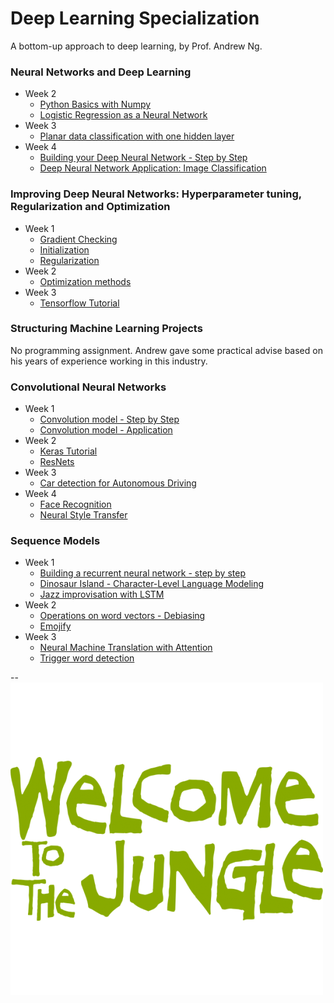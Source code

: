 # Deep Learning Specialization
A bottom-up approach to deep learning, by Prof. Andrew Ng.

### Neural Networks and Deep Learning
- Week 2
	- [Python Basics with Numpy](https://github.com/rliu054/coursera-deep-learning/tree/master/Neural%20Networks%20and%20Deep%20Learning/week_2/Python%20Basics%20with%20Numpy)
	- [Logistic Regression as a Neural Network](https://github.com/rliu054/coursera-deep-learning/tree/master/Neural%20Networks%20and%20Deep%20Learning/week_2/Logistic%20Regression%20as%20a%20Neural%20Network)
- Week 3
	- [Planar data classification with one hidden layer](https://github.com/rliu054/coursera-deep-learning/tree/master/Neural%20Networks%20and%20Deep%20Learning/week_3/Planar%20data%20classification%20with%20one%20hidden%20layer)
- Week 4
	- [Building your Deep Neural Network - Step by Step](https://github.com/rliu054/coursera-deep-learning/tree/master/Neural%20Networks%20and%20Deep%20Learning/week_4/Building%20your%20Deep%20Neural%20Network%20-%20Step%20by%20Step)
	- [Deep Neural Network Application: Image Classification](https://github.com/rliu054/coursera-deep-learning/tree/master/Neural%20Networks%20and%20Deep%20Learning/week_4/Deep%20Neural%20Network%20Application:%20Image%20Classification)

### Improving Deep Neural Networks: Hyperparameter tuning, Regularization and Optimization
- Week 1
	- [Gradient Checking](https://github.com/rliu054/coursera-deep-learning/tree/master/Improving%20Deep%20Neural%20Networks/week_1/Gradient%20Checking)
	- [Initialization](https://github.com/rliu054/coursera-deep-learning/tree/master/Improving%20Deep%20Neural%20Networks/week_1/Initialization)
	- [Regularization](https://github.com/rliu054/coursera-deep-learning/tree/master/Improving%20Deep%20Neural%20Networks/week_1/Regularization)
- Week 2
	- [Optimization methods](https://github.com/rliu054/coursera-deep-learning/tree/master/Improving%20Deep%20Neural%20Networks/week_2)
- Week 3
	- [Tensorflow Tutorial](https://github.com/rliu054/coursera-deep-learning/tree/master/Improving%20Deep%20Neural%20Networks/week_3)

### Structuring Machine Learning Projects
No programming assignment. Andrew gave some practical advise based on his years of experience working in this industry.

### Convolutional Neural Networks
- Week 1
	- [Convolution model - Step by Step](https://github.com/rliu054/coursera-deep-learning/blob/master/Convolutional%20Neural%20Networks/week_1/Convolution%20model%20-%20Step%20by%20Step%20-%20v2.ipynb)
	- [Convolution model - Application ](https://github.com/rliu054/coursera-deep-learning/blob/master/Convolutional%20Neural%20Networks/week_1/Convolution%20model%20-%20Application%20-%20v1.ipynb)
- Week 2
	- [Keras Tutorial](https://github.com/rliu054/coursera-deep-learning/tree/master/Convolutional%20Neural%20Networks/week_2/KerasTutorial)
	- [ResNets](https://github.com/rliu054/coursera-deep-learning/tree/master/Convolutional%20Neural%20Networks/week_2/ResNets)
- Week 3
	- [Car detection for Autonomous Driving](https://github.com/rliu054/coursera-deep-learning/tree/master/Convolutional%20Neural%20Networks/week_3/Car%20detection%20for%20Autonomous%20Driving)
- Week 4
	- [Face Recognition](https://github.com/rliu054/coursera-deep-learning/tree/master/Convolutional%20Neural%20Networks/week_4/Face%20Recognition)
	- [Neural Style Transfer](https://github.com/rliu054/coursera-deep-learning/tree/master/Convolutional%20Neural%20Networks/week_4/Neural%20Style%20Transfer)

### Sequence Models
- Week 1
	- [Building a recurrent neural network - step by step](https://github.com/rliu054/coursera-deep-learning/tree/master/Sequence%20Models/week_1/Building%20a%20Recurrent%20Neural%20Network%20-%20Step%20by%20Step)
	- [Dinosaur Island - Character-Level Language Modeling](https://github.com/rliu054/coursera-deep-learning/tree/master/Sequence%20Models/week_1/Dinosaur%20Island%20--%20Character-level%20language%20model)
	- [Jazz improvisation with LSTM](https://github.com/rliu054/coursera-deep-learning/tree/master/Sequence%20Models/week_1/Dinosaur%20Island%20--%20Character-level%20language%20model)
- Week 2
	- [Operations on word vectors - Debiasing](https://github.com/rliu054/coursera-deep-learning/tree/master/Sequence%20Models/week_2/Word%20Vector%20Representation)
	- [Emojify](https://github.com/rliu054/coursera-deep-learning/tree/master/Sequence%20Models/week_2/Emojify)
- Week 3
	- [Neural Machine Translation with Attention](https://github.com/rliu054/coursera-deep-learning/tree/master/Sequence%20Models/week_3/Machine%20Translation)
	- [Trigger word detection](https://github.com/rliu054/coursera-deep-learning/tree/master/Sequence%20Models/week_3/Trigger%20word%20detection)

--
![](jungle.png)
